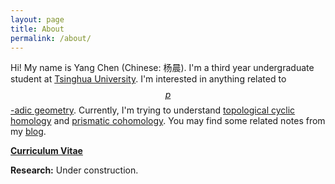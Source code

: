 ```yaml
---
layout: page
title: About
permalink: /about/
---
```

<!-- Global site tag (gtag.js) - Google Analytics -->
<script async src="https://www.googletagmanager.com/gtag/js?id=G-5Z2Q8MH58H"></script>
<script>
  window.dataLayer = window.dataLayer || [];
  function gtag(){dataLayer.push(arguments);}
  gtag('js', new Date());

  gtag('config', 'G-5Z2Q8MH58H');
</script>
<script type="text/javascript"
src="https://cdn.mathjax.org/mathjax/latest/MathJax.js?config=TeX-AMS-MML_HTMLorMML">
</script>

Hi! My name is Yang Chen (Chinese: 杨晨). I'm a third year undergraduate student at [Tsinghua University](https://en.wikipedia.org/wiki/Tsinghua_University). I'm interested in anything related to [$$p$$-adic geometry](https://arxiv.org/abs/1712.03708). Currently, I'm trying to understand [topological cyclic homology](https://arxiv.org/abs/1707.01799) and [prismatic cohomology](https://arxiv.org/abs/1905.08229). You may find some related notes from my [blog](/blog).

**[Curriculum Vitae](https://yc5-yc.github.io/files/CV.pdf)**

<b>Research:</b> Under construction.
